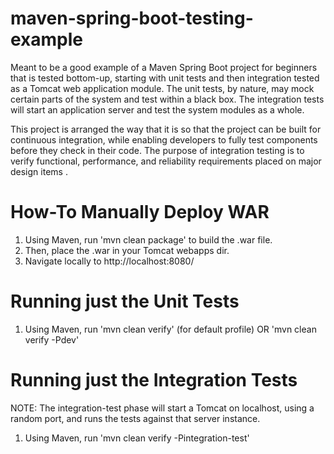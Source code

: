 # maven-spring-boot-testing-example
Meant to be a good example of a Maven Spring Boot project for beginners that is tested bottom-up, starting with unit
tests and then integration tested as a Tomcat web application module.   The unit tests, by nature, may mock certain
parts of the system and test within a black box.   The integration tests will start an application server and
test the system modules as a whole.

This project is arranged the way that it is so that the project can be built for continuous integration, while
enabling developers to fully test components before they check in their code.  The purpose of integration testing
is to verify functional, performance, and reliability requirements placed on major design items .

# How-To Manually Deploy WAR

1. Using Maven, run 'mvn clean package' to build the .war file.
2. Then, place the .war in your Tomcat webapps dir.
3. Navigate locally to http://localhost:8080/

# Running just the Unit Tests

1. Using Maven, run 'mvn clean verify' (for default profile) OR 'mvn clean verify -Pdev'

# Running just the Integration Tests

NOTE: The integration-test phase will start a Tomcat on localhost, using a random port, and runs the tests against
that server instance.

1. Using Maven, run 'mvn clean verify -Pintegration-test'
